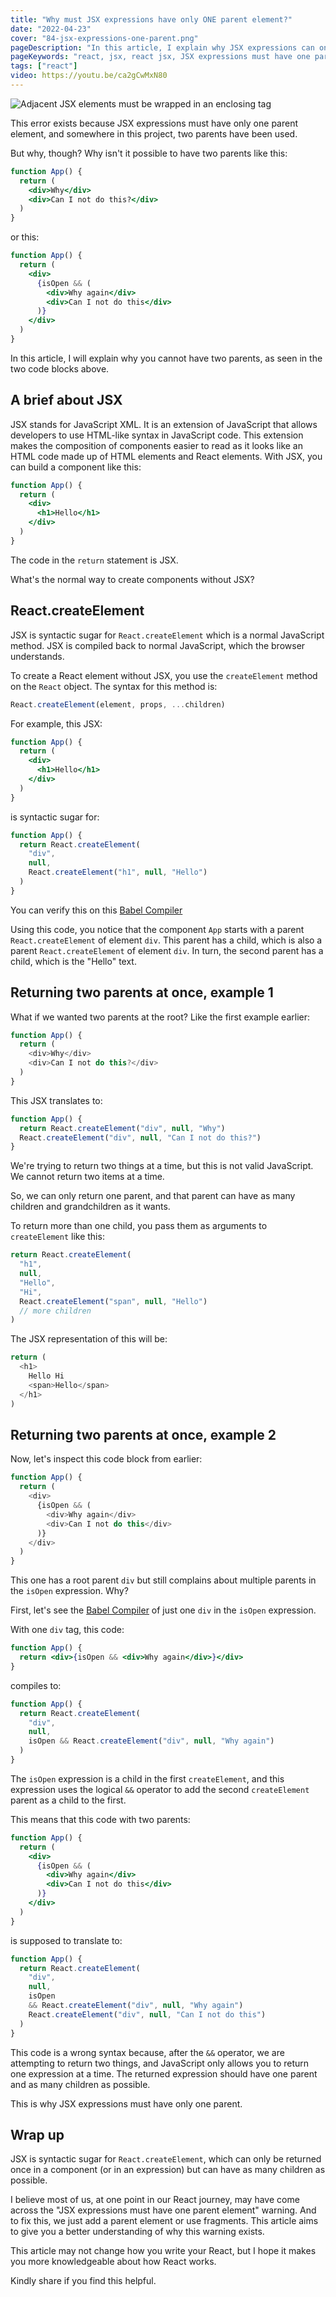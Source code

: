 ```yaml
---
title: "Why must JSX expressions have only ONE parent element?"
date: "2022-04-23"
cover: "84-jsx-expressions-one-parent.png"
pageDescription: "In this article, I explain why JSX expressions can only have ONE parent element else will break our application."
pageKeywords: "react, jsx, react jsx, JSX expressions must have one parent element, adjacent JSX elements, enclosing tag, tag, html, javascript, js"
tags: ["react"]
video: https://youtu.be/ca2gCwMxN80
---
```


![Adjacent JSX elements must be wrapped in an enclosing tag](./adjacent-elements-error.png)

This error exists because JSX expressions must have only one parent element, and somewhere in this project, two parents have been used.

But why, though? Why isn't it possible to have two parents like this:

```jsx
function App() {
  return (
    <div>Why</div>
    <div>Can I not do this?</div>
  )
}
```

or this:

```jsx
function App() {
  return (
    <div>
      {isOpen && (
        <div>Why again</div>
        <div>Can I not do this</div>
      )}
    </div>
  )
}
```

In this article, I will explain why you cannot have two parents, as seen in the two code blocks above.

## A brief about JSX

JSX stands for JavaScript XML. It is an extension of JavaScript that allows developers to use HTML-like syntax in JavaScript code. This extension makes the composition of components easier to read as it looks like an HTML code made up of HTML elements and React elements. With JSX, you can build a component like this:

```jsx
function App() {
  return (
    <div>
      <h1>Hello</h1>
    </div>
  )
}
```

The code in the `return` statement is JSX.

What's the normal way to create components without JSX?

## React.createElement

JSX is syntactic sugar for `React.createElement` which is a normal JavaScript method. JSX is compiled back to normal JavaScript, which the browser understands.

To create a React element without JSX, you use the `createElement` method on the `React` object. The syntax for this method is:

```js
React.createElement(element, props, ...children)
```

For example, this JSX:

```jsx
function App() {
  return (
    <div>
      <h1>Hello</h1>
    </div>
  )
}
```

is syntactic sugar for:

```js
function App() {
  return React.createElement(
    "div",
    null,
    React.createElement("h1", null, "Hello")
  )
}
```

You can verify this on this [Babel Compiler](https://babeljs.io/repl/#?browsers=defaults%2C%20not%20ie%2011%2C%20not%20ie_mob%2011&build=&builtIns=false&corejs=3.21&spec=false&loose=false&code_lz=GYVwdgxgLglg9mABAQQA6oBQEpEG8BQiiATgKZQjFIaFGIA8AJjAG4B8tdDAFgIxsAJUgBthcegHo-HLpObtaWfAF8gA&debug=false&forceAllTransforms=false&shippedProposals=false&circleciRepo=&evaluate=false&fileSize=false&timeTravel=false&sourceType=module&lineWrap=true&presets=react&prettier=false&targets=&version=7.17.9&externalPlugins=&assumptions=%7B%7D)

Using this code, you notice that the component `App` starts with a parent `React.createElement` of element `div`. This parent has a child, which is also a parent `React.createElement` of element `div`. In turn, the second parent has a child, which is the "Hello" text.

## Returning two parents at once, example 1

What if we wanted two parents at the root? Like the first example earlier:

```js
function App() {
  return (
    <div>Why</div>
    <div>Can I not do this?</div>
  )
}
```

This JSX translates to:

```js
function App() {
  return React.createElement("div", null, "Why")
  React.createElement("div", null, "Can I not do this?")
}
```

We're trying to return two things at a time, but this is not valid JavaScript. We cannot return two items at a time.

So, we can only return one parent, and that parent can have as many children and grandchildren as it wants.

To return more than one child, you pass them as arguments to `createElement` like this:

```js
return React.createElement(
  "h1",
  null,
  "Hello",
  "Hi",
  React.createElement("span", null, "Hello")
  // more children
)
```

The JSX representation of this will be:

```js
return (
  <h1>
    Hello Hi
    <span>Hello</span>
  </h1>
)
```

## Returning two parents at once, example 2

Now, let's inspect this code block from earlier:

```js
function App() {
  return (
    <div>
      {isOpen && (
        <div>Why again</div>
        <div>Can I not do this</div>
      )}
    </div>
  )
}
```

This one has a root parent `div` but still complains about multiple parents in the `isOpen` expression. Why?

First, let's see the [Babel Compiler](https://babeljs.io/repl/#?browsers=defaults%2C%20not%20ie%2011%2C%20not%20ie_mob%2011&build=&builtIns=false&corejs=3.21&spec=false&loose=false&code_lz=GYVwdgxgLglg9mABAQQA6oBQEpEG8BQiiATgKZQjFIaFGIA8AJjAG4B8tdeMAzgPKpSSAGTDENLlyas2AdQAWAT0QBDAOYqYYegHpm7TnSwBfQ7v0ciWfMaA&debug=false&forceAllTransforms=false&shippedProposals=false&circleciRepo=&evaluate=false&fileSize=false&timeTravel=false&sourceType=module&lineWrap=true&presets=react&prettier=false&targets=&version=7.17.9&externalPlugins=&assumptions=%7B%7D) of just one `div` in the `isOpen` expression.

With one `div` tag, this code:

```jsx
function App() {
  return <div>{isOpen && <div>Why again</div>}</div>
}
```

compiles to:

```js
function App() {
  return React.createElement(
    "div",
    null,
    isOpen && React.createElement("div", null, "Why again")
  )
}
```

The `isOpen` expression is a child in the first `createElement`, and this expression uses the logical `&&` operator to add the second `createElement` parent as a child to the first.

This means that this code with two parents:

```jsx
function App() {
  return (
    <div>
      {isOpen && (
        <div>Why again</div>
        <div>Can I not do this</div>
      )}
    </div>
  )
}
```

is supposed to translate to:

```jsx
function App() {
  return React.createElement(
    "div",
    null,
    isOpen
    && React.createElement("div", null, "Why again")
    React.createElement("div", null, "Can I not do this")
  )
}
```

This code is a wrong syntax because, after the `&&` operator, we are attempting to return two things, and JavaScript only allows you to return one expression at a time. The returned expression should have one parent and as many children as possible.

This is why JSX expressions must have only one parent.

## Wrap up

JSX is syntactic sugar for `React.createElement`, which can only be returned once in a component (or in an expression) but can have as many children as possible.

I believe most of us, at one point in our React journey, may have come across the "JSX expressions must have one parent element" warning. And to fix this, we just add a parent element or use fragments. This article aims to give you a better understanding of why this warning exists.

This article may not change how you write your React, but I hope it makes you more knowledgeable about how React works.

Kindly share if you find this helpful.
